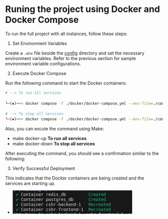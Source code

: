 # Runing the project using Docker and Docker Compose

To run the full project with all instances, follow these steps:

1. Set Environment Variables

Create a `.env` file beside the [config](./config/) directory and set the necessary environment variables. Refer to the previous section for sample environment variable configurations.

2. Execute Docker Compose

Run the following command to start the Docker containers:

```sh
# --> To run all services

└─(✹)──> docker compose -f ./docker/docker-compose.yml --env-file=./config/.env up --build -d 

# --> To stop all services
└─(✹)──> docker compose -f ./docker/docker-compose.yml --env-file=./config/.env down 

```

Also, you can excute the command using Make:

- make docker-up **To run all services**
- make docker-down **To stop all services**

After executing the command, you should see a confirmation similar to the following:

3. Verify Successful Deployment

This indicates that the Docker containers are being created and the services are starting up.

- ![docker-compose-deployments](docker-compose-deployments.png)
